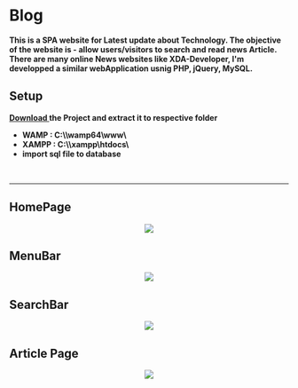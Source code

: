 # Blog
<p><b>This is a SPA website for Latest update about Technology. The objective of the website is - allow users/visitors to search and read news Article. There are many online News websites like XDA-Developer, I'm developped a similar webApplication usnig PHP, jQuery, MySQL.</b></p>


## Setup
<p><b><a href="https://github.com/its-seraj/Blog/archive/main.zip">Download </a>the Project and extract it to respective folder</b></li>
<p aligm="center"><b>
  <ul>
    <li>WAMP : C:\\wamp64\www\</li>
    <li>XAMPP : C:\\xampp\htdocs\</li>
    <li>import sql file to database</li>
  </ul>
  </b></p><br><hr>
  
  

## HomePage
<p align="center"><img src="https://i.ibb.co/xmJrptk/Screenshot-208.png" /></p>

## MenuBar
<p align="center"><img src="https://i.ibb.co/n6qCGrx/menus.png" /></p>

## SearchBar
<p align="center"><img src="https://i.ibb.co/LgQbL0J/search.png" /></p>

## Article Page
<p align="center"><img src="https://i.ibb.co/bRT6Bb0/screencapture-localhost-v-S-Workspace-web-Project-blog-2021-07-26-19-15-49.png" /></p>
